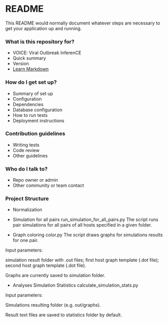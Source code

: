 # README #

This README would normally document whatever steps are necessary to get your application up and running.

### What is this repository for? ###
* VOICE: Viral Outbreak InferenCE
* Quick summary
* Version
* [Learn Markdown](https://bitbucket.org/tutorials/markdowndemo)

### How do I get set up? ###

* Summary of set up
* Configuration
* Dependencies
* Database configuration
* How to run tests
* Deployment instructions

### Contribution guidelines ###

* Writing tests
* Code review
* Other guidelines

### Who do I talk to? ###

* Repo owner or admin
* Other community or team contact

### Project Structure ###
* Normalization

* Simulation for all pairs
run_simulation_for_all_pairs.py
The script runs pair simulations for all pairs of all hosts specified in a given folder.

* Graph coloring
color.py
The script draws graphs for simulations results for one pair.

Input parameters:

simulation result folder with .out files;
first host graph template (.dot file);
second host graph template (.dot file).

Graphs are currently saved to simulation folder.

* Analyses Simulation Statistics
calculate_simulation_stats.py

Input parameters:

Simulations resulting folder (e.g. out/graphs).

Result text files are saved to statistics folder by default.

